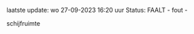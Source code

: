 laatste update: 
wo 27-09-2023 16:20   uur 
Status: FAALT - fout - 
<div class="service R">schijfruimte</div>